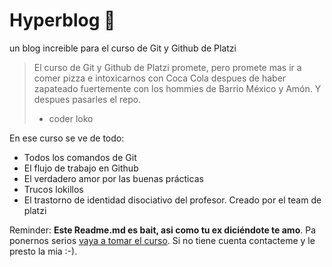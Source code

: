 # Hyperblog 🤟
un blog increible para el curso de Git y Github de Platzi
>El curso de Git y Github de Platzi promete, pero promete mas ir a comer pizza e intoxicarnos con Coca Cola despues de haber zapateado fuertemente con los hommies de Barrio México y Amón. Y despues pasarles el repo. 
> - coder loko

En ese curso se ve de todo: 
* Todos los comandos de Git
* El flujo de trabajo en Github
* El verdadero amor por las buenas prácticas
* Trucos lokillos
* El trastorno de identidad disociativo del profesor.
Creado por el team de platzi

Reminder: **Este Readme.md es bait, asi como tu ex diciéndote te amo**. Pa ponernos serios [vaya a tomar el curso](http://https://platzi.com/cursos/git-github/ "ir a tomar el curso"). Si no tiene cuenta contacteme y le presto la mia :-). 
